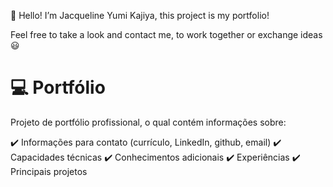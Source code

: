 👋 Hello! I’m Jacqueline Yumi Kajiya, this project is my portfolio!

Feel free to take a look and contact me, to work together or exchange ideas 😃

💻 Portfólio
============

Projeto de portfólio profissional, o qual contém informações sobre:

✔️ Informações para contato (currículo, LinkedIn, github, email)
✔️ Capacidades técnicas
✔️ Conhecimentos adicionais
✔️ Experiências
✔️ Principais projetos
  
